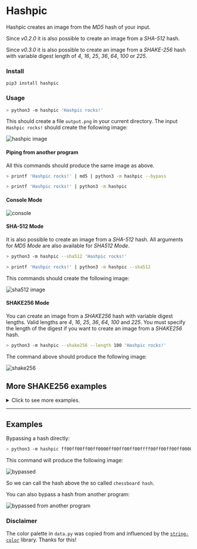 # Hashpic

Hashpic creates an image from the *MD5* hash of your input.

Since _v0.2.0_ it is also possible to create an image from a *SHA-512* hash.

Since _v0.3.0_ it is also possible to create an image from a *SHAKE-256* hash with variable digest length of _4_, _16_, _25_, _36_, _64_, _100_ or _225_.

### Install

`pip3 install hashpic`

### Usage

```bash
> python3 -m hashpic 'Hashpic rocks!'
```

This should create a file `output.png` in your current directory. 
The input `Hashpic rocks!` should create the following image:

![hashpic image](./docs/rocks.png)

#### Piping from another program

All this commands should produce the same image as above.

```bash
> printf 'Hashpic rocks!' | md5 | python3 -m hashpic --bypass

> printf 'Hashpic rocks!' | python3 -m hashpic
```

#### Console Mode

![console](./docs/console.png)

#### SHA-512 Mode

It is also possible to create an image from a *SHA-512* hash. All arguments for *MD5 Mode* are also available for *SHA512 Mode*.

```bash
> python3 -m hashpic --sha512 'Hashpic rocks!'

> printf 'Hashpic rocks!' | python3 -m hashpic --sha512
```

This commands should create the following image:

![sha512 image](./docs/rocks_on_sha512.png)

#### SHAKE256 Mode

You can create an image from a *SHAKE256* hash with variable digest lengths. Valid lengths are _4_, _16_, _25_, _36_, _64_, _100_ and _225_. You must specify the length of the digest if you want to create an image from a *SHAKE256* hash.

```bash
> python3 -m hashpic --shake256 --length 100 'Hashpic rocks!'
```

The command above should produce the following image:

![shake256](./docs/shake256/100.png)

## More SHAKE256 examples

<details>
  <summary>Click to see more examples.</summary>

  ### Digest Length of 4
  
  ```bash
  > python3 -m hashpic --shake256 --length 4 'Hashpic rocks!'
  ```

  ![shake256](./docs/shake256/4.png)

  ### Digest Length of 16

  ```bash
  > python3 -m hashpic --shake256 --length 16 'Hashpic rocks!'
  ```
  ![shake256](./docs/shake256/16.png)

  ### Digest Length of 25

  ```bash
  > python3 -m hashpic --shake256 --length 25 'Hashpic rocks!'
  ```

  ![shake256](./docs/shake256/25.png)

  ### Digest Length of 36

  ```bash
  > python3 -m hashpic --shake256 --length 36 'Hashpic rocks!'
  ```

  ![shake256](./docs/shake256/36.png)

  ### Digest Length of 64

  ```bash
  > python3 -m hashpic --shake256 --length 64 'Hashpic rocks!'
  ```

  ![shake256](./docs/shake256/64.png)

  ### Digest Length of 225

  Maybe this command will take a few seconds to complete.

  ```bash
  > python3 -m hashpic --shake256 --length 225 'Hashpic rocks!'
  ```

  ![shake256](./docs/shake256/225.png)
</details>
<hr/>

## Examples

Bypassing a hash directly:

```bash
> python3 -m hashpic ff00ff00ff00ff0000ff00ff00ff00ffff00ff00ff00ff0000ff00ff00ff00ffff00ff00ff00ff0000ff00ff00ff00ffff00ff00ff00ff0000ff00ff00ff00ff --bypass --sha512
```

This command will produce the following image:

![bypassed](./docs/bypassed.png)

So we can call the hash above the so called `chessboard hash`.

You can also bypass a hash from another program:

![bypassed from another program](./docs/bypassed_pipe.png)

### Disclaimer

The color palette in `data.py` was copied from and influenced by the [`string-color`](https://pypi.org/project/string-color/) library. 
Thanks for this!

